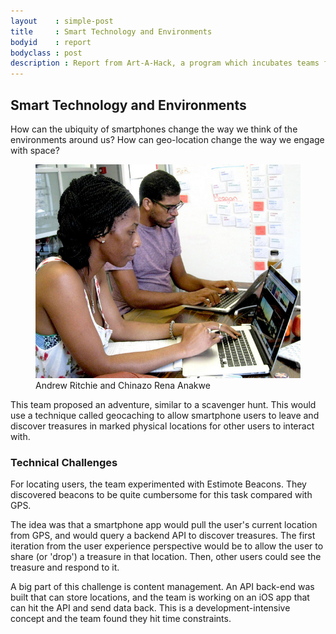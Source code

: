 ```yaml
---
layout    : simple-post
title     : Smart Technology and Environments
bodyid    : report
bodyclass : post
description : Report from Art-A-Hack, a program which incubates teams from a variety of disciplines including art, technology, hardware and software development, design, immersive environments, music, theater, animation, social justice and interactivity, to collaboratively create something new.
---
```


<h2>Smart Technology and Environments</h2>

How can the ubiquity of smartphones change the way we think of the environments around us? How can geo-location change the way we engage with space?

<figure>
	<img src="/images/reports/summer-2014/8.jpg" alt="Andrew Ritchie and Chinazo Rena Anakwe" />
	<figcaption>
		Andrew Ritchie and Chinazo Rena Anakwe
	</figcaption>
</figure>

This team proposed an adventure, similar to a scavenger hunt. This would use a technique called geocaching to allow smartphone users to leave and discover treasures in marked physical locations for other users to interact with.

<h3>Technical Challenges</h3>

For locating users, the team experimented with Estimote Beacons. They discovered beacons to be quite cumbersome for this task compared with GPS.

The idea was that a smartphone app would pull the user's current location from GPS, and would query a backend API to discover treasures. The first iteration from the user experience perspective would be to allow the user to share (or 'drop') a treasure in that location. Then, other users could see the treasure and respond to it.

A big part of this challenge is content management. An API back-end was built that can store locations, and the team is working on an iOS app that can hit the API and send data back. This is a development-intensive concept and the team found they hit time constraints.